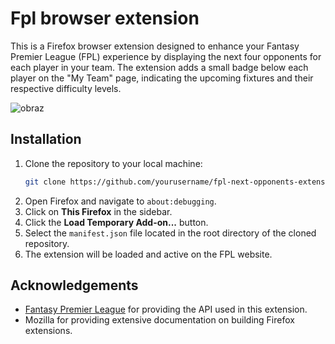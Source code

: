 # Fpl browser extension

This is a Firefox browser extension designed to enhance your Fantasy Premier League (FPL) experience by displaying the next four opponents for each player in your team. The extension adds a small badge below each player on the "My Team" page, indicating the upcoming fixtures and their respective difficulty levels.

![obraz](https://github.com/user-attachments/assets/b5817867-9db0-4c4e-9534-e0cf1bac3721)

## Installation
1. Clone the repository to your local machine:
    ```bash
    git clone https://github.com/yourusername/fpl-next-opponents-extension.git
    ```
2. Open Firefox and navigate to `about:debugging`.
3. Click on **This Firefox** in the sidebar.
4. Click the **Load Temporary Add-on...** button.
5. Select the `manifest.json` file located in the root directory of the cloned repository.
6. The extension will be loaded and active on the FPL website.

## Acknowledgements
- [Fantasy Premier League](https://fantasy.premierleague.com/) for providing the API used in this extension.
- Mozilla for providing extensive documentation on building Firefox extensions.
